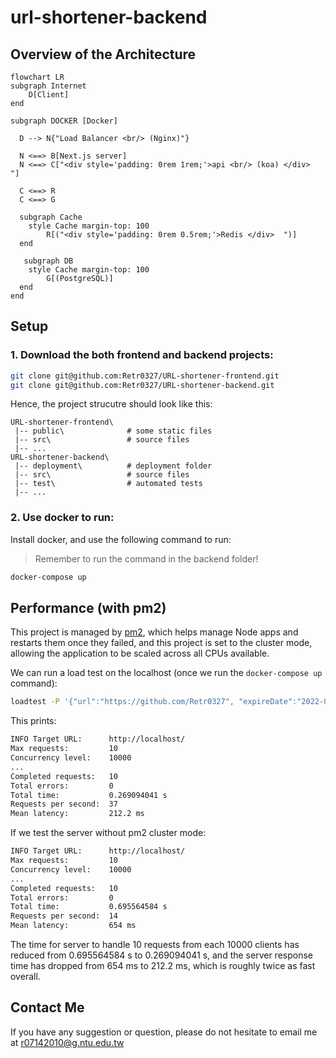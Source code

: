 # **url-shortener-backend**

## **Overview of the Architecture**

```mermaid 
flowchart LR
subgraph Internet
    D[Client]
end

subgraph DOCKER [Docker]

  D --> N{"Load Balancer <br/> (Nginx)"}

  N <==> B[Next.js server]
  N <==> C["<div style='padding: 0rem 1rem;'>api <br/> (koa) </div>  "]

  C <==> R
  C <==> G

  subgraph Cache
    style Cache margin-top: 100
        R[("<div style='padding: 0rem 0.5rem;'>Redis </div>  ")]
  end

   subgraph DB
    style Cache margin-top: 100
        G[(PostgreSQL)]
  end
end
```
## **Setup**
### 1. Download the both frontend and backend projects: 
```bash
git clone git@github.com:Retr0327/URL-shortener-frontend.git
git clone git@github.com:Retr0327/URL-shortener-backend.git
```
Hence, the project strucutre should look like this: 

```
URL-shortener-frontend\        
 |-- public\              # some static files
 |-- src\                 # source files
 |-- ...
URL-shortener-backend\
 |-- deployment\          # deployment folder
 |-- src\                 # source files
 |-- test\                # automated tests
 |-- ...
```

### 2. Use docker to run:
Install docker, and use the following command to run:

> Remember to run the command in the backend folder!
 
```bash
docker-compose up 
```

## **Performance (with pm2)**
This project is managed by [pm2](https://pm2.keymetrics.io/), which helps manage Node apps and restarts them once they failed, and this project is set to the cluster mode, allowing the application to be scaled across all CPUs available. 

We can run a load test on the localhost (once we run the `docker-compose up` command):

```bash 
loadtest -P '{"url":"https://github.com/Retr0327", "expireDate":"2022-04-29T13:05:20.331Z"}' -n 10 -c 10000 http://localhost/
```
This prints:

```bash 
INFO Target URL:      http://localhost/
Max requests:         10
Concurrency level:    10000
...
Completed requests:   10
Total errors:         0
Total time:           0.269094041 s
Requests per second:  37
Mean latency:         212.2 ms
```

If we test the server without pm2 cluster mode:

```bash 
INFO Target URL:      http://localhost/
Max requests:         10
Concurrency level:    10000
...
Completed requests:   10
Total errors:         0
Total time:           0.695564584 s
Requests per second:  14
Mean latency:         654 ms
```
The time for server to handle 10 requests from each 10000 clients has reduced from 0.695564584 s to 0.269094041 s, and the server response time has dropped from 654 ms to 212.2 ms, which is roughly twice as fast overall.  


## Contact Me
If you have any suggestion or question, please do not hesitate to email me at r07142010@g.ntu.edu.tw